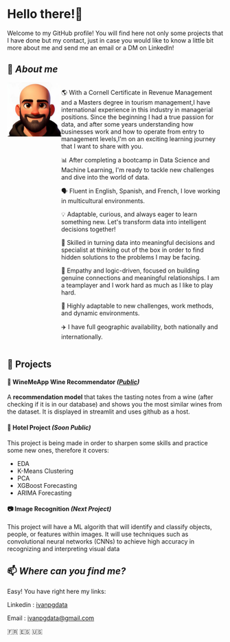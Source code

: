 # Hello there!👋

Welcome to my GitHub profile! You will find here not only some projects that I have done but my contact, just in case you would like to know a little bit more about me and send me an email or a DM on LinkedIn!


## 🐧 _About me_ 
<div style="display: flex;">
    <div style="flex: 1;">
        <img src="https://github.com/ivanpgdata/WineMeApp/blob/main/WineMeApp/images/ivan_img.jpg?raw=true" style="max-width: 100%;">
    </div>
    <div style="flex: 3;">


🌎 With a Cornell Certificate in Revenue Management and a Masters degree in tourism management,I have international experience in this industry in managerial positions. Since the beginning I had a true passion for data, and after some years understanding how businesses work and how to operate from entry to management levels,I'm on an exciting learning journey that I want to share with you.

📊 After completing a bootcamp in Data Science and Machine Learning, I'm ready to tackle new challenges and dive into the world of data.

🗣️ Fluent in English, Spanish, and French, I love working in multicultural environments.

💡 Adaptable, curious, and always eager to learn something new. Let's transform data into intelligent decisions together!

🤝 Skilled in turning data into meaningful decisions and specialist at thinking out of the box in order to find hidden solutions to the problems I may be facing.

👫 Empathy and logic-driven, focused on building genuine connections and meaningful relationships. I am a teamplayer and I work hard as much as I like to play hard.

🌱 Highly adaptable to new challenges, work methods, and dynamic environments.

✈️  I have full geographic availability, both nationally and internationally.
    </div>
</div>



## 🌱 Projects

#### 🍷 WineMeApp Wine Recommendator _*([Public](https://github.com/ivanpgdata/WineMeApp/tree/main))*_
A **recommendation model** that takes the tasting notes from a wine (after checking if it is in our database) and shows you the most similar wines from the dataset. It is displayed in streamlit and uses github as a host.

#### 🏬 Hotel Project _*(Soon Public)*_
This project is being made in order to sharpen some skills and practice some new ones, therefore it covers:
* EDA
* K-Means Clustering
* PCA
* XGBoost Forecasting
* ARIMA Forecasting

#### 📷 Image Recognition  _*(Next Project)*_

This project will have a ML algorith that will identify and classify objects, people, or features within images. It will use techniques such as convolutional neural networks (CNNs) to achieve high accuracy in recognizing and interpreting visual data


## 📫 _Where can you find me?_

Easy! You have right here my links: 

Linkedin : [ivanpgdata](www.linkedin.com/in/ivanpgdata)

Email : ivanpgdata@gmail.com

🇫🇷 🇪🇸 🇺🇸
